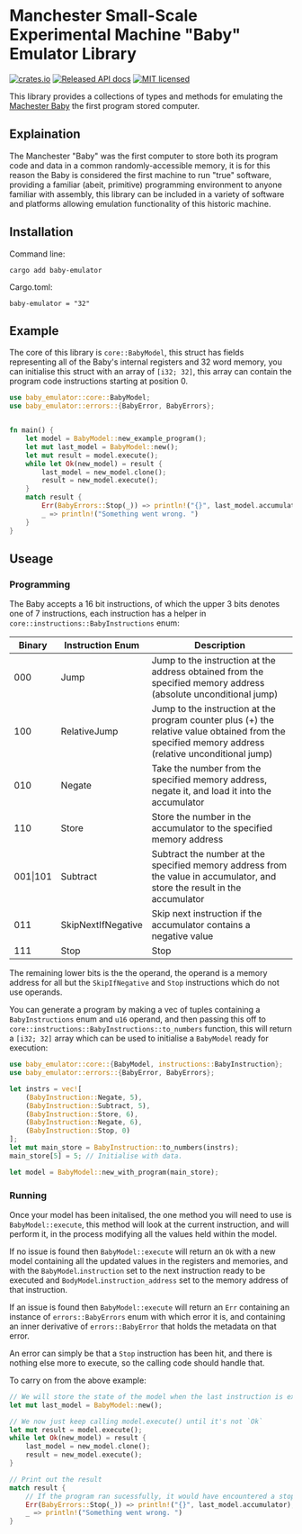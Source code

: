 # Manchester Small-Scale Experimental Machine "Baby" Emulator Library

[![crates.io](https://img.shields.io/crates/v/baby-emulator)](https://crates.io/crates/baby-emulator)
[![Released API docs](https://docs.rs/baby-emulator/badge.svg)](https://docs.rs/baby-emulator)
[![MIT licensed](https://img.shields.io/badge/license-MIT-blue.svg)](./LICENSE)

This library provides a collections of types and methods for emulating 
the [Machester Baby](https://www.scienceandindustrymuseum.org.uk/objects-and-stories/baby-and-modern-computing) the first program stored 
computer. 

## Explaination

The Manchester "Baby" was the first computer to store both its program
code and data in a common randomly-accessible memory, it is for this 
reason the Baby is considered the first machine to run "true" software, 
providing a familiar (abeit, primitive) programming environment to anyone 
familiar with assembly, this library can be included  in a variety of 
software and platforms allowing emulation functionality of this historic machine. 

## Installation 

Command line:
```
cargo add baby-emulator
```

Cargo.toml:
```
baby-emulator = "32"
```

## Example 

The core of this library is `core::BabyModel`, this struct has 
fields representing all of the Baby's internal registers and 
32 word memory, you can initialise this struct with an array of 
`[i32; 32]`, this array can contain the program code instructions 
starting at position 0. 

```rust
use baby_emulator::core::BabyModel;
use baby_emulator::errors::{BabyError, BabyErrors};


fn main() {
    let model = BabyModel::new_example_program();
    let mut last_model = BabyModel::new();
    let mut result = model.execute();
    while let Ok(new_model) = result {
        last_model = new_model.clone();
        result = new_model.execute();
    }
    match result {
        Err(BabyErrors::Stop(_)) => println!("{}", last_model.accumulator),
        _ => println!("Something went wrong. ")
    }
}
```

## Useage 

### Programming

The Baby accepts a 16 bit instructions, of which the upper 3 
bits denotes one of 7 instructions, each instruction has a helper
in `core::instructions::BabyInstructions` enum:

| Binary   | Instruction Enum   | Description                                                                                                                                                    |
|----------|--------------------|----------------------------------------------------------------------------------------------------------------------------------------------------------|
| 000      | Jump               | Jump to the instruction at the address obtained from the specified memory address (absolute unconditional jump)                                     |
| 100      | RelativeJump       | Jump to the instruction at the program counter plus (+) the relative value obtained from the specified memory address (relative unconditional jump) |
| 010      | Negate             | Take the number from the specified memory address, negate it, and load it into the accumulator                                                         |
| 110      | Store              | Store the number in the accumulator to the specified memory address                                                                                    |
| 001\|101 | Subtract           | Subtract the number at the specified memory address from the value in accumulator, and store the result in the accumulator                             |
| 011      | SkipNextIfNegative | Skip next instruction if the accumulator contains a negative value                                                                                       |
| 111      | Stop               | Stop                                                                                                                                                     |

The remaining lower bits is the the operand, the operand is 
a memory address for all but the `SkipIfNegative` and `Stop`
instructions which do not use operands. 

You can generate a program by making a vec of tuples containing 
a `BabyInstructions` enum and `u16` operand, and then passing this off
to `core::instructions::BabyInstructions::to_numbers` function,
this will return a `[i32; 32]` array which can be used to initialise 
a `BabyModel` ready for execution: 

```rust
use baby_emulator::core::{BabyModel, instructions::BabyInstruction};
use baby_emulator::errors::{BabyError, BabyErrors};

let instrs = vec![
    (BabyInstruction::Negate, 5),
    (BabyInstruction::Subtract, 5),
    (BabyInstruction::Store, 6),
    (BabyInstruction::Negate, 6),
    (BabyInstruction::Stop, 0)
];
let mut main_store = BabyInstruction::to_numbers(instrs);
main_store[5] = 5; // Initialise with data. 

let model = BabyModel::new_with_program(main_store);
```

### Running 

Once your model has been initalised, the one method you will need to
use is `BabyModel::execute`, this method will look at the current 
instruction, and will perform it, in the process modifying all the 
values held within the model.

If no issue is found then `BabyModel::execute` will return an `Ok`
with a new model containing all the updated values in the registers
and memories, and with the `BabyModel`.`instruction` set to the next
instruction ready to be executed and `BodyModel`.`instruction_address`
set to the memory address of that instruction. 

If an issue is found then `BabyModel::execute` will return an `Err`
containing an instance of `errors::BabyErrors` enum with which 
error it is, and containing an inner derivative of `errors::BabyError`
that holds the metadata on that error. 

An error can simply be that a `Stop` instruction has been hit, and 
there is nothing else more to execute, so the calling code should
handle that. 


To carry on from the above example: 
```rust
// We will store the state of the model when the last instruction is executed for debug purposes 
let mut last_model = BabyModel::new();

// We now just keep calling model.execute() until it's not `Ok`
let mut result = model.execute();
while let Ok(new_model) = result {
    last_model = new_model.clone();
    result = new_model.execute();
}

// Print out the result
match result {
    // If the program ran sucessfully, it would have encountered a stop 
    Err(BabyErrors::Stop(_)) => println!("{}", last_model.accumulator),
    _ => println!("Something went wrong. ")
}
```
